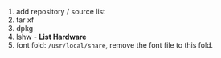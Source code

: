 1. add repository / source list
2. tar xf
3. dpkg
4. lshw - **List Hardware**
5. font fold: `/usr/local/share`, remove the font file to this fold.

